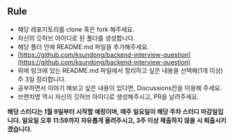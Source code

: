 ## **Rule**
- 해당 레포지토리를 clone 혹은 fork 해주세요.
- 자신의 깃허브 아이디로 된 폴더를 생성합니다.
- 해당 폴더 안에 README.md 파일을 추가해주세요.
- [https://github.com/ksundong/backend-interview-question](https://github.com/ksundong/backend-interview-question)
- 위에 링크에 있는 README.md 파일에서 정리하고 싶은 내용을 선택해(1개 이상) 주 3일 정리합니다.
- 공부하면서 이야기 해보고 싶은 내용이 있다면, Discussions칸을 이용해 주세요.
- 브랜치명 역시 자신의 깃허브 아이디로 생성해주시고, PR을 날려주세요.

**해당 스터디는 1월 9일부터 시작할 예정이며, 매주 일요일이 해당 주차 스터디 마감일입니다. 일요일 오후 11:59까지 자유롭게 올려주시고, 3주 이상 제출하지 않을 시 퇴출시키겠습니다.**
